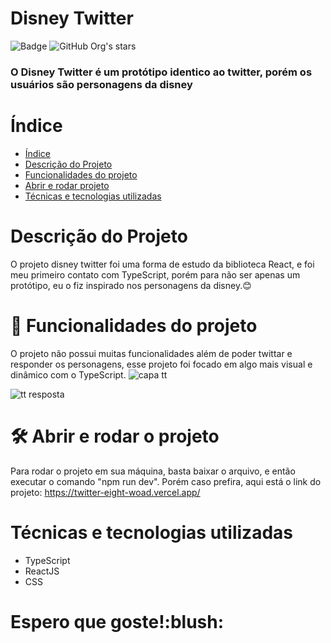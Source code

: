 # Disney Twitter
![Badge ](http://img.shields.io/static/v1?label=STATUS&message=Concluido&color=GREEN&style=for-the-badge)
![GitHub Org's stars](https://img.shields.io/github/stars/camilafernanda?style=social)
<h3>O Disney Twitter é um protótipo identico ao twitter, porém os usuários são personagens da disney</h3>

# Índice 

* [Índice](#índice)
* [Descrição do Projeto](#Descrição-do-Projeto)
* [Funcionalidades do projeto](#Funcionalidades-do-projeto)
* [Abrir e rodar projeto](#Abrir-e-rodar-projeto)
* [Técnicas e tecnologias utilizadas](#Técnicas-e-tecnologias-utilizadas)


# Descrição do Projeto
O projeto disney twitter foi uma forma de estudo da biblioteca React, e foi meu primeiro contato com TypeScript, porém para não ser apenas um protótipo, eu o fiz inspirado nos personagens da disney.:blush:


# :hammer: Funcionalidades do projeto
O projeto não possui muitas funcionalidades além de poder twittar e responder os personagens, esse projeto foi focado em algo mais visual e dinâmico com o TypeScript.
![capa tt](https://github.com/GabrielBarbosa2003/Twitter/assets/54041388/68b0ffcb-f388-4019-8edd-483b5e23c21e)

![tt resposta](https://github.com/GabrielBarbosa2003/Twitter/assets/54041388/39b3f06a-6f3b-4dac-a476-c39f83b4622b)

# 🛠️ Abrir e rodar o projeto
Para rodar o projeto em sua máquina, basta baixar o arquivo, e então executar o comando "npm run dev".
Porém caso prefira, aqui está o link do projeto: https://twitter-eight-woad.vercel.app/

#  Técnicas e tecnologias utilizadas
* TypeScript
* ReactJS
* CSS
<h1>Espero que goste!:blush:</h1>


